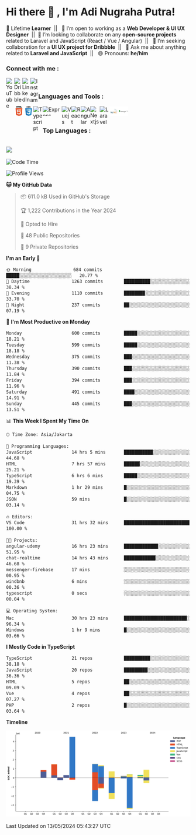 <div>
<h1>Hi there 👋 , I'm Adi Nugraha Putra!</h1>
   
🌱 Lifetime <strong>Learner</strong> &nbsp;|| 
&nbsp; 🔭 I’m open to working as a <strong>Web Developer & UI UX Designer</strong> &nbsp;||&nbsp; 👯 I’m looking to collaborate on any <strong>open-source projects</strong> related to Laravel and JavaScript (React / Vue / Angular) &nbsp;||
&nbsp; 🤔 I’m seeking collaboration for a <strong>UI UX project for Dribbble</strong> &nbsp;||
&nbsp; 💬 Ask me about anything related to <strong>Laravel and JavaScript</strong> &nbsp;||
&nbsp; 😄 Pronouns: <strong>he/him</strong>
<br />
</div>

<h3>Connect with me :</h3>

<div>
   <a href="https://www.youtube.com/channel/UCyGpJMoH4Hky6legCXq7hdQ" target="_blank">
      <img align="left" alt="YouTube" width="22px" src="https://cdn.jsdelivr.net/npm/simple-icons@v3/icons/youtube.svg" />
   </a>
   <a href="https://dribbble.com/nuhptr" target="_blank">
     <img align="left" alt="Dribbble" width="22px" src="https://cdn.jsdelivr.net/npm/simple-icons@v3/icons/dribbble.svg" />
   </a>
   <a href="https://www.linkedin.com/in/adikuhaku/" target="_blank">
     <img align="left" alt="LinkedIn" width="22px" src="https://cdn.jsdelivr.net/npm/simple-icons@v3/icons/linkedin.svg" />
   </a>
   <a href="https://www.instagram.com/codethekaizen/" target="_blank">
     <img align="left" alt="Instagram" width="22px" src="https://cdn.jsdelivr.net/npm/simple-icons@v3/icons/instagram.svg" />
   </a>
</div>

<br />

<h3>Languages and Tools :</h3>

<div>
   <img align="left" alt="HTML5" width="26px" src="https://raw.githubusercontent.com/github/explore/80688e429a7d4ef2fca1e82350fe8e3517d3494d/topics/html/html.png" />
   <img align="left" alt="CSS3" width="26px" src="https://raw.githubusercontent.com/github/explore/80688e429a7d4ef2fca1e82350fe8e3517d3494d/topics/css/css.png" />
   <img align="left" alt="Typescript" width="26px" src="https://w7.pngwing.com/pngs/915/519/png-transparent-typescript-hd-logo-thumbnail.png" />
   <img align="left" alt="Express" width="52px" height="26px" src="https://github.com/nuhptr/nuhptr/assets/50306963/3c535a11-f64f-4395-93c8-dc3186c0a978" />
   <img align="left" alt="Vuejs" width="26px" src="https://github.com/nuhptr/nuhptr/assets/50306963/5f73e528-b084-42e0-b919-14e15f8c0d16" />
   <img align="left" alt="React" width="26px" src="https://github.com/nuhptr/nuhptr/assets/50306963/f60c8ec7-f4b9-4fa4-be58-bcdec986bbb9" />
   <img align="left" alt="Angular" width="26px" src="https://github.com/nuhptr/nuhptr/assets/50306963/5036c1e7-acee-4957-b058-351002fe0215" />
   <img align="left" alt="Nextjs" width="26px" src="https://github.com/nuhptr/nuhptr/assets/50306963/d258c1c2-0ca4-49cb-9abc-42ffe7ecd0d4"/>
   <img align="left" alt="Laravel" width="26px" src="https://github.com/nuhptr/nuhptr/assets/50306963/ac74a567-0ca7-4a17-88e9-f8db83d138c6"/>
   <img align="left" alt="MySQL" width="26px" src="https://raw.githubusercontent.com/github/explore/80688e429a7d4ef2fca1e82350fe8e3517d3494d/topics/mysql/mysql.png" />
   <img align="left" alt="MongoDB" width="26px" src="https://raw.githubusercontent.com/github/explore/80688e429a7d4ef2fca1e82350fe8e3517d3494d/topics/mongodb/mongodb.png" />
</div>

<br />
<br />

<h3>Top Languages :</h3>

<br />

<a href="https://github.com/nuhptr" target="_blank">
<img src="https://github-readme-stats.vercel.app/api/top-langs?username=nuhptr&layout=compact"/>
</a>

<br />

<!--START_SECTION:waka-->
![Code Time](http://img.shields.io/badge/Code%20Time-659%20hrs%2017%20mins-blue)

![Profile Views](http://img.shields.io/badge/Profile%20Views-0-blue)

**🐱 My GitHub Data** 

> 📦 611.0 kB Used in GitHub's Storage 
 > 
> 🏆 1,222 Contributions in the Year 2024
 > 
> 💼 Opted to Hire
 > 
> 📜 48 Public Repositories 
 > 
> 🔑 9 Private Repositories 
 > 
**I'm an Early 🐤** 

```text
🌞 Morning                684 commits         █████░░░░░░░░░░░░░░░░░░░░   20.77 % 
🌆 Daytime                1263 commits        ██████████░░░░░░░░░░░░░░░   38.34 % 
🌃 Evening                1110 commits        ████████░░░░░░░░░░░░░░░░░   33.70 % 
🌙 Night                  237 commits         ██░░░░░░░░░░░░░░░░░░░░░░░   07.19 % 
```
📅 **I'm Most Productive on Monday** 

```text
Monday                   600 commits         █████░░░░░░░░░░░░░░░░░░░░   18.21 % 
Tuesday                  599 commits         █████░░░░░░░░░░░░░░░░░░░░   18.18 % 
Wednesday                375 commits         ███░░░░░░░░░░░░░░░░░░░░░░   11.38 % 
Thursday                 390 commits         ███░░░░░░░░░░░░░░░░░░░░░░   11.84 % 
Friday                   394 commits         ███░░░░░░░░░░░░░░░░░░░░░░   11.96 % 
Saturday                 491 commits         ████░░░░░░░░░░░░░░░░░░░░░   14.91 % 
Sunday                   445 commits         ███░░░░░░░░░░░░░░░░░░░░░░   13.51 % 
```


📊 **This Week I Spent My Time On** 

```text
🕑︎ Time Zone: Asia/Jakarta

💬 Programming Languages: 
JavaScript               14 hrs 5 mins       ███████████░░░░░░░░░░░░░░   44.68 % 
HTML                     7 hrs 57 mins       ██████░░░░░░░░░░░░░░░░░░░   25.21 % 
TypeScript               6 hrs 6 mins        █████░░░░░░░░░░░░░░░░░░░░   19.39 % 
Markdown                 1 hr 29 mins        █░░░░░░░░░░░░░░░░░░░░░░░░   04.75 % 
JSON                     59 mins             █░░░░░░░░░░░░░░░░░░░░░░░░   03.14 % 

🔥 Editors: 
VS Code                  31 hrs 32 mins      █████████████████████████   100.00 % 

🐱‍💻 Projects: 
angular-udemy            16 hrs 23 mins      █████████████░░░░░░░░░░░░   51.95 % 
chat-realtime            14 hrs 43 mins      ████████████░░░░░░░░░░░░░   46.68 % 
messenger-firebase       17 mins             ░░░░░░░░░░░░░░░░░░░░░░░░░   00.95 % 
windbnb                  6 mins              ░░░░░░░░░░░░░░░░░░░░░░░░░   00.36 % 
typescript               0 secs              ░░░░░░░░░░░░░░░░░░░░░░░░░   00.04 % 

💻 Operating System: 
Mac                      30 hrs 23 mins      ████████████████████████░   96.34 % 
Windows                  1 hr 9 mins         █░░░░░░░░░░░░░░░░░░░░░░░░   03.66 % 
```

**I Mostly Code in TypeScript** 

```text
TypeScript               21 repos            ██████████░░░░░░░░░░░░░░░   38.18 % 
JavaScript               20 repos            █████████░░░░░░░░░░░░░░░░   36.36 % 
HTML                     5 repos             ██░░░░░░░░░░░░░░░░░░░░░░░   09.09 % 
Vue                      4 repos             ██░░░░░░░░░░░░░░░░░░░░░░░   07.27 % 
PHP                      2 repos             █░░░░░░░░░░░░░░░░░░░░░░░░   03.64 % 
```



**Timeline**

![Lines of Code chart](https://raw.githubusercontent.com/nuhptr/nuhptr/master/assets/bar_graph.png)


 Last Updated on 13/05/2024 05:43:27 UTC
<!--END_SECTION:waka-->

<!-- ### Stats : 
<a href="https://github.com/nuhptr" target="_blank">
 <img align="center" src="https://github-readme-stats.vercel.app/api?username=nuhptr&show_icons=true&theme=light&line_height=27" />
</a> -->

<!-- 
### Other Repository :
<a href="https://github.com/nuhptr/.....">
 <img align="center" src="https://github-readme-stats.vercel.app/api/pin/?username=nuhptr&repo=...&theme=dark" />
</a> -->
